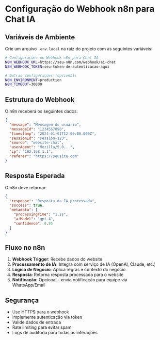 # Configuração do Webhook n8n para Chat IA

## Variáveis de Ambiente

Crie um arquivo `.env.local` na raiz do projeto com as seguintes variáveis:

```bash
# Configurações do Webhook n8n para Chat IA
N8N_WEBHOOK_URL=https://seu-n8n.com/webhook/ai-chat
N8N_WEBHOOK_TOKEN=seu-token-de-autenticacao-aqui

# Outras configurações (opcional)
N8N_ENVIRONMENT=production
N8N_TIMEOUT=30000
```

## Estrutura do Webhook

O n8n receberá os seguintes dados:

```json
{
  "message": "Mensagem do usuário",
  "messageId": "1234567890",
  "timestamp": "2024-01-01T12:00:00.000Z",
  "sessionId": "session-123",
  "source": "website-chat",
  "userAgent": "Mozilla/5.0...",
  "ip": "192.168.1.1",
  "referer": "https://seusite.com"
}
```

## Resposta Esperada

O n8n deve retornar:

```json
{
  "response": "Resposta da IA processada",
  "success": true,
  "metadata": {
    "processingTime": "1.2s",
    "aiModel": "gpt-4",
    "confidence": 0.95
  }
}
```

## Fluxo no n8n

1. **Webhook Trigger**: Recebe dados do website
2. **Processamento de IA**: Integra com serviço de IA (OpenAI, Claude, etc.)
3. **Lógica de Negócio**: Aplica regras e contexto do negócio
4. **Resposta**: Retorna resposta processada para o website
5. **Notificação**: Opcional - envia notificação para equipe via WhatsApp/Email

## Segurança

- Use HTTPS para o webhook
- Implemente autenticação via token
- Valide dados de entrada
- Rate limiting para evitar spam
- Logs de auditoria para todas as interações
